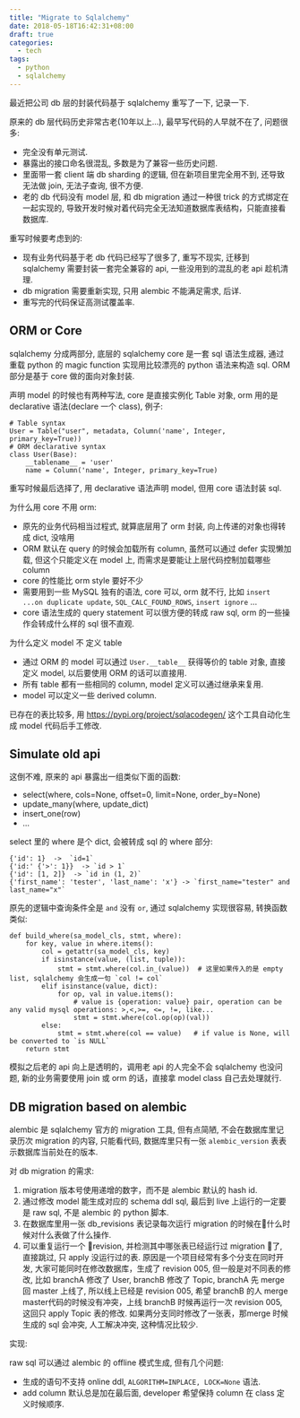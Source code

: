 ```yaml
---
title: "Migrate to Sqlalchemy"
date: 2018-05-18T16:42:31+08:00
draft: true
categories:
  - tech
tags:
  - python
  - sqlalchemy
---
```


最近把公司 db 层的封装代码基于 sqlalchemy 重写了一下, 记录一下.

原来的 db 层代码历史非常古老(10年以上...), 最早写代码的人早就不在了, 问题很多:

- 完全没有单元测试.
- 暴露出的接口命名很混乱, 多数是为了兼容一些历史问题.
- 里面带一套 client 端 db sharding 的逻辑, 但在新项目里完全用不到, 还导致无法做 join, 无法子查询, 很不方便.
- 老的 db 代码没有 model 层, 和 db migration 通过一种很 trick 的方式绑定在一起实现的, 导致开发时候对着代码完全无法知道数据库表结构，只能直接看数据库.

重写时候要考虑到的:

- 现有业务代码基于老 db 代码已经写了很多了, 重写不现实, 迁移到 sqlalchemy 需要封装一套完全兼容的 api, 一些没用到的混乱的老 api 趁机清理. 
- db migration 需要重新实现, 只用 alembic 不能满足需求, 后详. 
- 重写完的代码保证高测试覆盖率.

## ORM  or Core

sqlalchemy 分成两部分, 底层的 sqlalchemy core 是一套 sql 语法生成器, 通过重载 python 的 magic function 实现用比较漂亮的 python 语法来构造 sql.
ORM 部分是基于 core 做的面向对象封装.

声明 model 的时候也有两种写法, core 是直接实例化 Table 对象, orm 用的是 declarative 语法(declare 一个 class), 例子:

    # Table syntax
    User = Table("user", metadata, Column('name', Integer, primary_key=True))
    # ORM declarative syntax
    class User(Base):
        __tablename__ = 'user'
        name = Column('name', Integer, primary_key=True)

重写时候最后选择了, 用 declarative 语法声明 model, 但用 core 语法封装 sql.

为什么用 core 不用 orm:

- 原先的业务代码相当过程式, 就算底层用了 orm 封装, 向上传递的对象也得转成 dict, 没啥用
- ORM 默认在 query 的时候会加载所有 column, 虽然可以通过 defer 实现懒加载, 但这个只能定义在 model 上, 而需求是要能让上层代码控制加载哪些 column
- core 的性能比 orm style 要好不少
- 需要用到一些 MySQL 独有的语法, core 可以, orm 就不行, 比如 `insert ...on duplicate update`, `SQL_CALC_FOUND_ROWS`, `insert ignore` ...
- core 语法生成的 query statement 可以很方便的转成 raw sql, orm 的一些操作会转成什么样的 sql 很不直观.

为什么定义 model 不 定义 table

- 通过 ORM 的 model 可以通过 `User.__table__` 获得等价的 table 对象, 直接定义 model, 以后要使用 ORM 的话可以直接用.
- 所有 table 都有一些相同的 column, model 定义可以通过继承来复用.
- model 可以定义一些 derived column.

已存在的表比较多, 用 https://pypi.org/project/sqlacodegen/ 这个工具自动化生成 model 代码后手工修改.

## Simulate old api

这倒不难, 原来的 api 暴露出一组类似下面的函数:
 
- select(where, cols=None, offset=0, limit=None, order_by=None) 
- update_many(where, update_dict)
- insert_one(row)
- ...

select 里的 where 是个 dict, 会被转成 sql 的 where 部分:

    {'id': 1}  ->  `id=1`
    {'id:' {'>': 1}}  -> `id > 1`
    {'id': [1, 2]}  -> `id in (1, 2)`
    {'first_name': 'tester', 'last_name': 'x'} -> `first_name="tester" and last_name="x"`

原先的逻辑中查询条件全是 `and` 没有 `or`, 通过 sqlalchemy 实现很容易, 转换函数类似:

    def build_where(sa_model_cls, stmt, where):
        for key, value in where.items():
            col = getattr(sa_model_cls, key)
            if isinstance(value, (list, tuple)):
                stmt = stmt.where(col.in_(value))  # 这里如果传入的是 empty list, sqlalchemy 会生成一句 `col != col`
            elif isinstance(value, dict):
                for op, val in value.items():
                    # value is {operation: value} pair, operation can be any valid mysql operations: >,<,>=, <=, !=, like...
                    stmt = stmt.where(col.op(op)(val))
            else:
                stmt = stmt.where(col == value)   # if value is None, will be converted to `is NULL`
        return stmt

模拟之后老的 api 向上是透明的，调用老 api 的人完全不会 sqlalchemy 也没问题, 新的业务需要使用 join 或 orm 的话，直接拿 model class 自己去处理就行.

## DB migration based on alembic 

alembic 是 sqlalchemy 官方的 migration 工具, 但有点简陋, 不会在数据库里记录历次 migration 的内容, 只能看代码, 数据库里只有一张 `alembic_version` 表表示数据库当前处在的版本.

对 db migration 的需求:

1. migration 版本号使用递增的数字，而不是 alembic 默认的 hash id.
2. 通过修改 model 能生成对应的 schema ddl sql, 最后到 live 上运行的一定要是 raw sql, 不是 alembic 的 python 脚本.
3. 在数据库里用一张 db_revisions 表记录每次运行 migration 的时候在什么时候对什么表做了什么操作.
4. 可以重复运行一个 revision, 并检测其中哪张表已经运行过 migration 了, 直接跳过, 只 apply 没运行过的表. 原因是一个项目经常有多个分支在同时开发, 大家可能同时在修改数据库，生成了 revision 005, 但一般是对不同表的修改, 比如 branchA  修改了 User, branchB 修改了 Topic, branchA 先 merge 回 master 上线了, 所以线上已经是 revision 005, 希望 branchB 的人 merge master代码的时候没有冲突，上线 branchB 时候再运行一次 revision 005, 这回只 apply Topic 表的修改. 如果两分支同时修改了一张表，那merge 时候生成的 sql 会冲突, 人工解决冲突, 这种情况比较少.

实现:

raw sql 可以通过 alembic 的 offline 模式生成, 但有几个问题:

- 生成的语句不支持 online ddl, `ALGORITHM=INPLACE, LOCK=None` 语法.
- add column 默认总是加在最后面, developer 希望保持 column 在 class 定义时候顺序.
